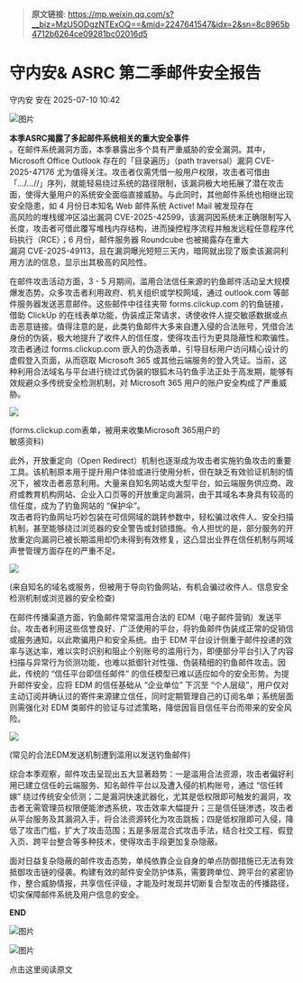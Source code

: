 > **原文链接**: https://mp.weixin.qq.com/s?__biz=MzU5ODgzNTExOQ==&mid=2247641547&idx=2&sn=8c8965b4712b6264ce09281bc02016d5

#  守内安& ASRC 第二季邮件安全报告  
守内安  安在   2025-07-10 10:42  
  
![图片](https://mmbiz.qpic.cn/mmbiz_gif/5eH7xATwT3icpLmjpDSQkXx16oAygiaJncke0vYYJvIkuzECibrQJcUW4oAedTuib1G9m372rleJRDNXNs54fBEVicg/640?wx_fmt=gif&wxfrom=5&wx_lazy=1&tp=webp "")  
  
**本季ASRC揭露了多起邮件系统相关的重大安全事件**  
。在邮件系统漏洞方面，本季暴露出多个具有严重威胁的安全漏洞。其中，Microsoft Office Outlook 存在的「目录遍历」（path traversal）漏洞 CVE-2025-47176 尤为值得关注。攻击者仅需凭借一般用户权限，攻击者可借由「…/…//」序列，就能轻易绕过系统的路径限制，该漏洞极大地拓展了潜在攻击面，使得大量用户的系统安全面临直接威胁。与此同时，其他邮件系统也相继出现安全隐患，如 4 月份日本知名 Web 邮件系统 Active! Mail 被发现存在  
高风险的堆栈缓冲区溢出漏洞 CVE-2025-42599，该漏洞因系统未正确限制写入长度，攻击者可借此覆写堆栈内存结构，进而操控程序流程并触发远程任意程序代码执行（RCE）；6 月份，邮件服务器 Roundcube 也被揭露存在重大  
漏洞 CVE-2025-49113，且在漏洞曝光短短三天内，暗网就出现了贩卖该漏洞利用方法的信息，显示出其极高的风险性。  
  
  
  
在邮件攻击活动方面，3 - 5 月期间，滥用合法信任来源的钓鱼邮件活动呈大规模爆发态势。众多攻击者利用政府、机关组织或学校网域，通过 outlook.com 等邮件服务器发送恶意邮件。这些邮件中往往夹带 forms.clickup.com 的钓鱼链接，借助 ClickUp 的在线表单功能，伪装成正常请求，诱使收件人提交敏感数据或点击恶意链接。值得注意的是，此类钓鱼邮件大多来自遭入侵的合法账号，凭借合法身份的伪装，极大地提升了收件人的信任度，使得攻击行为更具隐蔽性和欺骗性。  
攻击者通过 forms.clickup.com 嵌入的伪造表单，引导目标用户访问精心设计的虚假登入页面，从而窃取 Microsoft 365 或其他云端服务的登入凭证。当前，这种利用合法域名与平台进行绕过式伪装的银狐木马钓鱼手法正处于高发期，能够有效规避众多传统安全检测机制，对 Microsoft 365 用户的账户安全构成了严重威胁。  
  
  
![](https://mmbiz.qpic.cn/mmbiz_png/5eH7xATwT381icjV20ws57qonxOOKyibAuFxIoPliadib2vxEIsg0VSultSQj4vxyCXE5X3ibC1HPX5icJOzhmseHjnw/640?wx_fmt=png&from=appmsg "")  
  
  
(forms.clickup.com表单，被用来收集Microsoft 365用户的  
敏感资料)  
  
  
此外，开放重定向（Open Redirect）机制也逐渐成为攻击者实施钓鱼攻击的重要工具。该机制原本用于提升用户体验或进行使用分析，但在缺乏有效验证机制的情况下，被攻击者恶意利用。大量来自知名网站或大型平台，如云端服务供应商、政府或教育机构网站、企业入口页等的开放重定向漏洞，由于其域名本身具有较高的信任度，成为了钓鱼网站的 “保护伞”。  
攻击者将钓鱼网址巧妙包装在可信网域的跳转参数中，轻松骗过收件人、安全扫描机制，甚至能够绕过浏览器的安全警告或封锁措施。令人担忧的是，部分服务的开放重定向漏洞已被长期滥用却仍未得到有效修复，这凸显出业界在信任机制与网域声誉管理方面存在的严重不足。  
  
  
![](https://mmbiz.qpic.cn/mmbiz_png/5eH7xATwT381icjV20ws57qonxOOKyibAuah2v8XNicb9ERia0lOIndG5XuSl9dFsSM3TNPicibrYqmAU8fpY1CwNPwg/640?wx_fmt=png&from=appmsg "")  
  
(来自知名的域名或服务，但被用于导向钓鱼网站，有机会骗过收件人、信息安全检测机制或浏览器的安全检查)  
  
  
在邮件传播渠道方面，钓鱼邮件常常滥用合法的 EDM（电子邮件营销）发送平台。攻击者利用这些信誉良好、广泛使用的平台，将钓鱼邮件伪装成正常的促销信或服务通知，以此欺骗用户和安全系统。由于 EDM 平台设计侧重于邮件投递的效率与送达率，难以实时识别和阻止个别账号的滥用行为，即便部分平台引入了内容扫描与异常行为侦测功能，也难以抵御针对性强、伪装精细的钓鱼邮件攻击。因此，传统的 “信任平台即信任邮件” 的信任模型已难以适应如今的安全形势。为提升邮件安全，应将 EDM 的信任基础从 “企业单位” 下沉至 “个人层级”，用户仅对主动订阅并确认过的寄件来源建立信任，同时定期管理自己的订阅名单；系统层面则需强化对 EDM 类邮件的验证与过滤策略，降低因盲目信任平台而带来的安全风险。  
  
  
![](https://mmbiz.qpic.cn/mmbiz_png/5eH7xATwT381icjV20ws57qonxOOKyibAuYFwCgspJVwU5YJBmWNLJdpWgmGtcJ7bwDDEtKGXY8DFDZfpFllCPaA/640?wx_fmt=png&from=appmsg "")  
  
(常见的合法EDM发送机制遭到滥用以发送钓鱼邮件)  
  
  
综合本季观察，邮件攻击呈现出五大显著趋势：一是滥用合法资源，攻击者偏好利用已建立信任的云端服务、知名邮件平台以及遭入侵的机构账号，通过 “信任转嫁” 绕过传统安全侦测；二是漏洞快速武器化，尤其是低权限即可触发的漏洞，攻击者无需管理员权限便能渗透系统，攻击效率大幅提升；三是信任链渗透，攻击者从平台服务及其漏洞入手，将合法资源转化为攻击跳板；四是低权限即可入侵，降低了攻击门槛，扩大了攻击范围；五是多层混合式攻击手法，结合社交工程、假登入页、跨平台整合等多种技术，使得攻击手段更加复杂隐蔽。  
  
  
面对日益复杂隐蔽的邮件攻击态势，单纯依靠企业自身的单点防御措施已无法有效抵御攻击链的侵袭。构建有效的邮件安全防护体系，需要跨单位、跨平台的紧密协作，整合威胁情报，共享信任评级，才能及时发现并切断复合型攻击的传播路径，切实保障邮件系统及用户信息的安全。  
  
  
**END**  
  
  
  
  
![图片](https://mmbiz.qpic.cn/mmbiz_jpg/5eH7xATwT38j3Ndib8YhjyiaBQhdzUe1AAfIzicyojXwPTCxD0QGZHhyRcRicJAHhUv382sYFibICoxjzktlJwEEPag/640?wx_fmt=jpeg&wxfrom=5&wx_lazy=1&tp=webp "")  
  
[]()  
  
[](https://mp.weixin.qq.com/s?__biz=MzU5ODgzNTExOQ==&mid=2247636140&idx=1&sn=8b53ff22bbfa15b46b0ed22fcb3a5f71&scene=21#wechat_redirect)  
  
  
![图片](https://mmbiz.qpic.cn/mmbiz_jpg/5eH7xATwT38HPkvxLkOy5rLCeVBtj8H9SUbVPNZbibc4N2knPCDFjTKduRLhiaAZVQShUa2IZqsBShI2GG2dpqBg/640?wx_fmt=jpeg&wxfrom=5&wx_lazy=1&tp=webp "")  
  
  
点击这里阅读原文  
  
